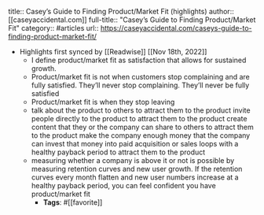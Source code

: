 title:: Casey’s Guide to Finding Product/Market Fit (highlights)
author:: [[caseyaccidental.com]]
full-title:: "Casey’s Guide to Finding Product/Market Fit"
category:: #articles
url:: https://caseyaccidental.com/caseys-guide-to-finding-product-market-fit/

- Highlights first synced by [[Readwise]] [[Nov 18th, 2022]]
	- I define product/market fit as satisfaction that allows for sustained growth.
	- Product/market fit is not when customers stop complaining and are fully satisfied. They’ll never stop complaining. They’ll never be fully satisfied
	- Product/market fit is when they stop leaving
	- talk about the product to others to attract them to the product
	  invite people directly to the product to attract them to the product
	  create content that they or the company can share to others to attract them to the product
	  make the company enough money that the company can invest that money into paid acquisition or sales loops with a healthy payback period to attract them to the product
	- measuring whether a company is above it or not is possible by measuring retention curves and new user growth. If the retention curves every month flatten and new user numbers increase at a healthy payback period, you can feel confident you have product/market fit
		- **Tags**: #[[favorite]]